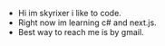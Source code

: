 - Hi im skyrixer i like to code.
- Right now im learning c# and next.js.
- Best way to reach me is by gmail.
